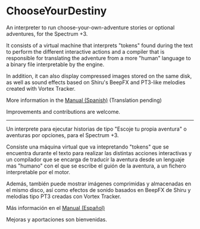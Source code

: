 # ChooseYourDestiny

An interpreter to run choose-your-own-adventure stories or optional adventures, for the Spectrum +3.

It consists of a virtual machine that interprets "tokens" found during the text to perform the different interactive actions and a compiler that is responsible for translating the adventure from a more "human" language to a binary file interpretable by the engine.

In addition, it can also display compressed images stored on the same disk, as well as sound effects based on Shiru's BeepFX and PT3-like melodies created with Vortex Tracker.

More information in the [Manual (Spanish)](MANUAL_es.md) (Translation pending)

Improvements and contributions are welcome.

---

Un interprete para ejecutar historias de tipo "Escoje tu propia aventura" o aventuras por opciones, para el Spectrum +3.

Consiste una máquina virtual que va intepretando "tokens" que se encuentra durante el texto para realizar las distintas acciones interactivas y un compilador que se encarga de traducir la aventura desde un lenguaje mas "humano" con el que se escribe el guión de la aventura, a un fichero interpretable por el motor.

Además, también puede mostrar imágenes comprimidas y almacenadas en el mismo disco, así como efectos de sonido basados en BeepFX de Shiru y melodías tipo PT3 creadas con Vortex Tracker.

Más información en el [Manual (Español)](MANUAL_es.md)

Mejoras y aportaciones son bienvenidas.
